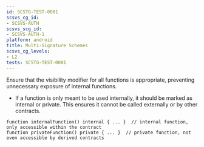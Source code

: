```yaml
---
id: SCSTG-TEST-0001
scsvs_cg_id:
- SCSVS-AUTH
scsvs_scg_id:
- SCSVS-AUTH-1
platform: android
title: Multi-Signature Schemes
scsvs_cg_levels:
- L2
tests: SCSTG-TEST-0001 
---
```


Ensure that the visibility modifier for all functions is appropriate, preventing unnecessary exposure of internal functions.

 - If a function is only meant to be used internally, it should be marked as internal or private. This ensures it cannot be called externally or by other contracts.

```solidity
function internalFunction() internal { ... }  // internal function, only accessible within the contract
function privateFunction() private { ... }	// private function, not even accessible by derived contracts
```